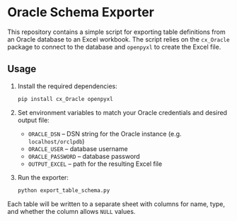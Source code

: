 # Oracle Schema Exporter

This repository contains a simple script for exporting table definitions from
an Oracle database to an Excel workbook. The script relies on the `cx_Oracle`
package to connect to the database and `openpyxl` to create the Excel file.

## Usage

1. Install the required dependencies:
   ```bash
   pip install cx_Oracle openpyxl
   ```
2. Set environment variables to match your Oracle credentials and desired
   output file:
   - `ORACLE_DSN` – DSN string for the Oracle instance (e.g. `localhost/orclpdb`)
   - `ORACLE_USER` – database username
   - `ORACLE_PASSWORD` – database password
   - `OUTPUT_EXCEL` – path for the resulting Excel file

3. Run the exporter:
   ```bash
   python export_table_schema.py
   ```

Each table will be written to a separate sheet with columns for name, type, and
whether the column allows `NULL` values.
